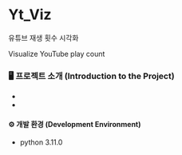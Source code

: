 # Yt_Viz
유튜브 재생 횟수 시각화 

Visualize YouTube play count

### 🖥 프로젝트 소개 (Introduction to the Project)
- 
  
- 
  
#### ⚙️ 개발 환경 (Development Environment)
- python 3.11.0
